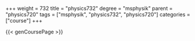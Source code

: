 +++
weight = 732
title = "physics732"
degree = "msphysik"
parent = "physics720"
tags = ["msphysik", "physics732", "physics720"]
categories = ["course"]
+++

{{< genCoursePage >}}
